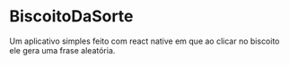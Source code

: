 ﻿# BiscoitoDaSorte
 Um aplicativo simples feito com react native em que ao clicar no biscoito ele gera uma frase aleatória.
